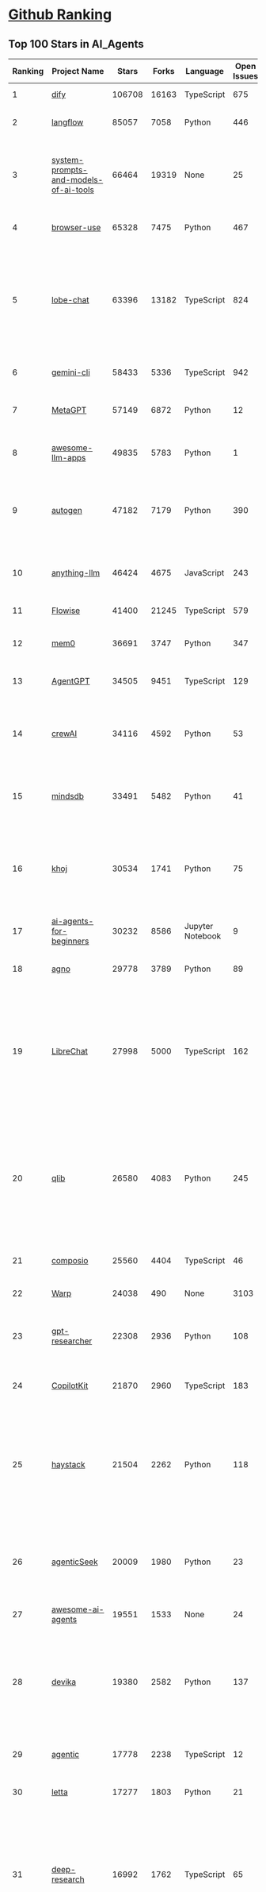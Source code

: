 [Github Ranking](../README.md)
==========

## Top 100 Stars in AI_Agents

| Ranking | Project Name | Stars | Forks | Language | Open Issues | Description | Last Commit |
| ------- | ------------ | ----- | ----- | -------- | ----------- | ----------- | ----------- |
| 1 | [dify](https://github.com/langgenius/dify) | 106708 | 16163 | TypeScript | 675 | Production-ready platform for agentic workflow development. | 2025-07-12T17:44:34Z |
| 2 | [langflow](https://github.com/langflow-ai/langflow) | 85057 | 7058 | Python | 446 | Langflow is a powerful tool for building and deploying AI-powered agents and workflows. | 2025-07-13T00:30:23Z |
| 3 | [system-prompts-and-models-of-ai-tools](https://github.com/x1xhlol/system-prompts-and-models-of-ai-tools) | 66464 | 19319 | None | 25 | FULL v0, Cursor, Manus, Same.dev, Lovable, Devin, Replit Agent, Windsurf Agent, VSCode Agent, Dia Browser, Trae AI & Cluely (And other Open Sourced) System Prompts, Tools & AI Models. | 2025-07-08T10:37:54Z |
| 4 | [browser-use](https://github.com/browser-use/browser-use) | 65328 | 7475 | Python | 467 | 🌐 Make websites accessible for AI agents. Automate tasks online with ease. | 2025-07-12T23:42:07Z |
| 5 | [lobe-chat](https://github.com/lobehub/lobe-chat) | 63396 | 13182 | TypeScript | 824 | 🤯 Lobe Chat - an open-source, modern design AI chat framework. Supports multiple AI providers (OpenAI / Claude 4 / Gemini / DeepSeek / Ollama / Qwen), Knowledge Base (file upload / RAG ), one click install MCP Marketplace and Artifacts / Thinking. One-click FREE deployment of your private AI Agent application. | 2025-07-13T03:58:52Z |
| 6 | [gemini-cli](https://github.com/google-gemini/gemini-cli) | 58433 | 5336 | TypeScript | 942 | An open-source AI agent that brings the power of Gemini directly into your terminal. | 2025-07-13T04:00:50Z |
| 7 | [MetaGPT](https://github.com/FoundationAgents/MetaGPT) | 57149 | 6872 | Python | 12 | 🌟 The Multi-Agent Framework: First AI Software Company, Towards Natural Language Programming | 2025-06-30T11:45:55Z |
| 8 | [awesome-llm-apps](https://github.com/Shubhamsaboo/awesome-llm-apps) | 49835 | 5783 | Python | 1 | Collection of awesome LLM apps with AI Agents and RAG using OpenAI, Anthropic, Gemini and opensource models. | 2025-07-12T20:43:33Z |
| 9 | [autogen](https://github.com/microsoft/autogen) | 47182 | 7179 | Python | 390 | A programming framework for agentic AI 🤖 PyPi: autogen-agentchat Discord: https://aka.ms/autogen-discord Office Hour: https://aka.ms/autogen-officehour | 2025-07-13T01:47:14Z |
| 10 | [anything-llm](https://github.com/Mintplex-Labs/anything-llm) | 46424 | 4675 | JavaScript | 243 | The all-in-one Desktop & Docker AI application with built-in RAG, AI agents, No-code agent builder, MCP compatibility,  and more. | 2025-07-12T01:28:18Z |
| 11 | [Flowise](https://github.com/FlowiseAI/Flowise) | 41400 | 21245 | TypeScript | 579 | Build AI Agents, Visually | 2025-07-11T18:26:51Z |
| 12 | [mem0](https://github.com/mem0ai/mem0) | 36691 | 3747 | Python | 347 | Memory for AI Agents; Announcing OpenMemory MCP - local and secure memory management. | 2025-07-12T21:40:29Z |
| 13 | [AgentGPT](https://github.com/reworkd/AgentGPT) | 34505 | 9451 | TypeScript | 129 | 🤖 Assemble, configure, and deploy autonomous AI Agents in your browser. | 2025-04-29T01:19:32Z |
| 14 | [crewAI](https://github.com/crewAIInc/crewAI) | 34116 | 4592 | Python | 53 | Framework for orchestrating role-playing, autonomous AI agents. By fostering collaborative intelligence, CrewAI empowers agents to work together seamlessly, tackling complex tasks. | 2025-07-13T00:34:25Z |
| 15 | [mindsdb](https://github.com/mindsdb/mindsdb) | 33491 | 5482 | Python | 41 | AI's query engine - Platform for building AI that can answer questions over large scale federated data. - The only MCP Server you'll ever need | 2025-07-12T17:54:41Z |
| 16 | [khoj](https://github.com/khoj-ai/khoj) | 30534 | 1741 | Python | 75 | Your AI second brain. Self-hostable. Get answers from the web or your docs. Build custom agents, schedule automations, do deep research. Turn any online or local LLM into your personal, autonomous AI (gpt, claude, gemini, llama, qwen, mistral). Get started - free. | 2025-07-11T21:34:23Z |
| 17 | [ai-agents-for-beginners](https://github.com/microsoft/ai-agents-for-beginners) | 30232 | 8586 | Jupyter Notebook | 9 | 11 Lessons to Get Started Building AI Agents | 2025-06-17T09:01:08Z |
| 18 | [agno](https://github.com/agno-agi/agno) | 29778 | 3789 | Python | 89 | Full-stack framework for building Multi-Agent Systems with memory, knowledge and reasoning. | 2025-07-12T18:53:07Z |
| 19 | [LibreChat](https://github.com/danny-avila/LibreChat) | 27998 | 5000 | TypeScript | 162 | Enhanced ChatGPT Clone: Features Agents, DeepSeek, Anthropic, AWS, OpenAI, Responses API, Azure, Groq, o1, GPT-4o, Mistral, OpenRouter, Vertex AI, Gemini, Artifacts, AI model switching, message search, Code Interpreter, langchain, DALL-E-3, OpenAPI Actions, Functions, Secure Multi-User Auth, Presets, open-source for self-hosting. Active project. | 2025-07-12T20:19:51Z |
| 20 | [qlib](https://github.com/microsoft/qlib) | 26580 | 4083 | Python | 245 | Qlib is an AI-oriented Quant investment platform that aims to use AI tech to empower Quant Research, from exploring ideas to implementing productions. Qlib supports diverse ML modeling paradigms, including supervised learning, market dynamics modeling, and RL, and is now equipped with https://github.com/microsoft/RD-Agent to automate R&D process. | 2025-07-11T09:30:55Z |
| 21 | [composio](https://github.com/ComposioHQ/composio) | 25560 | 4404 | TypeScript | 46 | Composio equips your AI agents & LLMs with 100+ high-quality integrations via function calling | 2025-07-13T02:03:29Z |
| 22 | [Warp](https://github.com/warpdotdev/Warp) | 24038 | 490 | None | 3103 | Warp is the agentic development environment, built for coding with multiple AI agents. | 2025-06-25T19:09:38Z |
| 23 | [gpt-researcher](https://github.com/assafelovic/gpt-researcher) | 22308 | 2936 | Python | 108 | LLM based autonomous agent that conducts deep local and web research on any topic and generates a long report with citations. | 2025-07-04T08:51:49Z |
| 24 | [CopilotKit](https://github.com/CopilotKit/CopilotKit) | 21870 | 2960 | TypeScript | 183 | React UI + elegant infrastructure for AI Copilots, AI chatbots, and in-app AI agents. The Agentic last-mile 🪁 | 2025-07-13T02:43:12Z |
| 25 | [haystack](https://github.com/deepset-ai/haystack) | 21504 | 2262 | Python | 118 | AI orchestration framework to build customizable, production-ready LLM applications. Connect components (models, vector DBs, file converters) to pipelines or agents that can interact with your data. With advanced retrieval methods, it's best suited for building RAG, question answering, semantic search or conversational agent chatbots. | 2025-07-11T09:39:43Z |
| 26 | [agenticSeek](https://github.com/Fosowl/agenticSeek) | 20009 | 1980 | Python | 23 | Fully Local Manus AI. No APIs, No $200 monthly bills. Enjoy an autonomous agent that thinks, browses the web, and code for the sole cost of electricity. 🔔 Official updates only via twitter @Martin993886460 (Beware of fake account) | 2025-07-05T22:35:29Z |
| 27 | [awesome-ai-agents](https://github.com/e2b-dev/awesome-ai-agents) | 19551 | 1533 | None | 24 | A list of AI autonomous agents | 2025-02-26T10:04:45Z |
| 28 | [devika](https://github.com/stitionai/devika) | 19380 | 2582 | Python | 137 | Devika is an Agentic AI Software Engineer that can understand high-level human instructions, break them down into steps, research relevant information, and write code to achieve the given objective. Devika aims to be a competitive open-source alternative to Devin by Cognition AI. [⚠️ DEVIKA DOES NOT HAVE AN OFFICIAL WEBSITE ⚠️] | 2024-09-19T16:11:25Z |
| 29 | [agentic](https://github.com/transitive-bullshit/agentic) | 17778 | 2238 | TypeScript | 12 | Agentic is RapidAPI for LLM Tools. Your API ⇒ Paid MCP. Instantly. | 2025-07-10T03:29:28Z |
| 30 | [letta](https://github.com/letta-ai/letta) | 17277 | 1803 | Python | 21 | Letta (formerly MemGPT) is the stateful agents framework with memory, reasoning, and context management. | 2025-07-10T23:03:43Z |
| 31 | [deep-research](https://github.com/dzhng/deep-research) | 16992 | 1762 | TypeScript | 65 | An AI-powered research assistant that performs iterative, deep research on any topic by combining search engines, web scraping, and large language models.  The goal of this repo is to provide the simplest implementation of a deep research agent - e.g. an agent that can refine its research direction overtime and deep dive into a topic. | 2025-06-07T13:00:43Z |
| 32 | [DB-GPT](https://github.com/eosphoros-ai/DB-GPT) | 16942 | 2346 | Python | 422 | AI Native Data App Development framework with AWEL(Agentic Workflow Expression Language) and Agents | 2025-07-11T14:26:32Z |
| 33 | [SWE-agent](https://github.com/SWE-agent/SWE-agent) | 16639 | 1713 | Python | 36 | SWE-agent takes a GitHub issue and tries to automatically fix it, using your LM of choice. It can also be employed for offensive cybersecurity or competitive coding challenges. [NeurIPS 2024]  | 2025-07-11T21:56:26Z |
| 34 | [suna](https://github.com/kortix-ai/suna) | 16623 | 2621 | TypeScript | 175 | Suna - Open Source Generalist AI Agent | 2025-07-12T16:17:36Z |
| 35 | [SuperAGI](https://github.com/TransformerOptimus/SuperAGI) | 16519 | 2032 | Python | 147 | <⚡️> SuperAGI - A dev-first open source autonomous AI agent framework. Enabling developers to build, manage & run useful autonomous agents quickly and reliably. | 2025-01-22T22:14:07Z |
| 36 | [eliza](https://github.com/elizaOS/eliza) | 16381 | 5273 | TypeScript | 40 | Autonomous agents for everyone | 2025-07-13T00:28:28Z |
| 37 | [RagaAI-Catalyst](https://github.com/raga-ai-hub/RagaAI-Catalyst) | 16176 | 3751 | Python | 8 | Python SDK for Agent AI Observability, Monitoring and Evaluation Framework. Includes features like agent, llm and tools tracing, debugging multi-agentic system, self-hosted dashboard and advanced analytics with timeline and execution graph view  | 2025-06-23T05:59:18Z |
| 38 | [goose](https://github.com/block/goose) | 16055 | 1364 | Rust | 268 | an open source, extensible AI agent that goes beyond code suggestions - install, execute, edit, and test with any LLM | 2025-07-12T16:01:50Z |
| 39 | [DocsGPT](https://github.com/arc53/DocsGPT) | 15890 | 1686 | TypeScript | 27 | DocsGPT is an open-source genAI tool that helps users get reliable answers from knowledge source, while avoiding hallucinations. It enables private and reliable information retrieval, with tooling and agentic system capability built in. | 2025-07-12T13:54:18Z |
| 40 | [activepieces](https://github.com/activepieces/activepieces) | 15783 | 2199 | TypeScript | 353 | AI Agents & MCPs & AI Workflow Automation • (280+ MCP servers for AI agents) • AI Automation / AI Agent with MCPs • AI Workflows & AI Agents • MCPs for AI Agents | 2025-07-12T11:38:43Z |
| 41 | [ai](https://github.com/vercel/ai) | 15680 | 2537 | TypeScript | 437 | The AI Toolkit for TypeScript. From the creators of Next.js, the AI SDK is a free open-source library for building AI-powered applications and agents  | 2025-07-13T02:04:18Z |
| 42 | [ai-pdf-chatbot-langchain](https://github.com/mayooear/ai-pdf-chatbot-langchain) | 15671 | 3104 | TypeScript | 2 | AI PDF chatbot agent built with LangChain & LangGraph  | 2025-02-20T18:19:58Z |
| 43 | [screenpipe](https://github.com/mediar-ai/screenpipe) | 15270 | 1149 | TypeScript | 171 | AI app store powered by 24/7 desktop history.  open source \| 100% local \| dev friendly \| 24/7 screen, mic recording | 2025-06-06T02:55:26Z |
| 44 | [UI-TARS-desktop](https://github.com/bytedance/UI-TARS-desktop) | 15149 | 1349 | TypeScript | 190 | The Open-sourced Multimodal AI Agent Stack connecting Cutting-edge AI Models and Agent Infra. | 2025-07-12T18:30:53Z |
| 45 | [mastra](https://github.com/mastra-ai/mastra) | 14956 | 919 | TypeScript | 188 | The TypeScript AI agent framework. ⚡ Assistants, RAG, observability. Supports any LLM: GPT-4, Claude, Gemini, Llama. | 2025-07-13T00:58:14Z |
| 46 | [GenAI_Agents](https://github.com/NirDiamant/GenAI_Agents) | 14401 | 2018 | Jupyter Notebook | 1 | This repository provides tutorials and implementations for various Generative AI Agent techniques, from basic to advanced. It serves as a comprehensive guide for building intelligent, interactive AI systems. | 2025-06-17T07:38:18Z |
| 47 | [dagger](https://github.com/dagger/dagger) | 14192 | 748 | Go | 727 | An open-source runtime for composable workflows. Great for AI agents and CI/CD. | 2025-07-13T01:38:07Z |
| 48 | [web-ui](https://github.com/browser-use/web-ui) | 14098 | 2414 | Python | 231 | 🖥️ Run AI Agent in your browser. | 2025-06-01T14:56:06Z |
| 49 | [plandex](https://github.com/plandex-ai/plandex) | 14063 | 988 | Go | 23 | Open source AI coding agent. Designed for large projects and real world tasks. | 2025-07-07T21:37:34Z |
| 50 | [botpress](https://github.com/botpress/botpress) | 13922 | 2069 | TypeScript | 13 | The open-source hub to build & deploy GPT/LLM Agents ⚡️ | 2025-07-12T22:06:08Z |
| 51 | [ai-engineering-hub](https://github.com/patchy631/ai-engineering-hub) | 13895 | 2325 | Jupyter Notebook | 22 | In-depth tutorials on LLMs, RAGs and real-world AI agent applications. | 2025-07-12T12:06:29Z |
| 52 | [stagehand](https://github.com/browserbase/stagehand) | 13462 | 805 | TypeScript | 46 | The AI Browser Automation Framework | 2025-07-12T21:28:52Z |
| 53 | [camel](https://github.com/camel-ai/camel) | 13324 | 1437 | Python | 367 | 🐫 CAMEL: The first and the best multi-agent framework. Finding the Scaling Law of Agents. https://www.camel-ai.org | 2025-07-13T03:16:58Z |
| 54 | [graphiti](https://github.com/getzep/graphiti) | 12721 | 1084 | Python | 55 | Build Real-Time Knowledge Graphs for AI Agents | 2025-07-11T14:54:51Z |
| 55 | [openai-agents-python](https://github.com/openai/openai-agents-python) | 12534 | 1933 | Python | 171 | A lightweight, powerful framework for multi-agent workflows | 2025-07-12T17:16:28Z |
| 56 | [LangBot](https://github.com/langbot-app/LangBot) | 12469 | 978 | Python | 95 | 🤩 Easy-to-use global IM bot platform designed for the LLM era / 简单易用的大模型即时通信机器人开发平台 ⚡️ Bots for QQ / QQ频道 / Discord / WeChat（企业微信、个人微信）/ Telegram / 飞书 / 钉钉 / Slack 🧩 Integrated with ChatGPT、DeepSeek、Dify、n8n、Claude、Google Gemini、xAI、PPIO、Ollama、阿里云百炼、SiliconFlow、Qwen、Moonshot(Kimi K2)、SillyTraven、MCP、WeClone etc. LLM & Agent | 2025-07-13T02:26:52Z |
| 57 | [opencode](https://github.com/sst/opencode) | 11801 | 667 | Go | 341 | AI coding agent, built for the terminal. | 2025-07-12T16:41:21Z |
| 58 | [agent-zero](https://github.com/frdel/agent-zero) | 10876 | 2111 | Python | 77 | Agent Zero AI framework | 2025-07-12T11:12:43Z |
| 59 | [adk-python](https://github.com/google/adk-python) | 10857 | 1442 | Python | 426 | An open-source, code-first Python toolkit for building, evaluating, and deploying sophisticated AI agents with flexibility and control. | 2025-07-13T02:26:24Z |
| 60 | [pydantic-ai](https://github.com/pydantic/pydantic-ai) | 10744 | 1019 | Python | 285 | Agent Framework / shim to use Pydantic with LLMs | 2025-07-11T07:34:07Z |
| 61 | [bisheng](https://github.com/dataelement/bisheng) | 9088 | 1487 | TypeScript | 122 | BISHENG is an open LLM devops platform for next generation Enterprise AI applications. Powerful and comprehensive features include: GenAI workflow, RAG, Agent, Unified model management, Evaluation, SFT, Dataset Management, Enterprise-level System Management, Observability and more. | 2025-07-12T04:33:17Z |
| 62 | [Figma-Context-MCP](https://github.com/GLips/Figma-Context-MCP) | 9047 | 734 | TypeScript | 23 | MCP server to provide Figma layout information to AI coding agents like Cursor | 2025-06-18T16:39:05Z |
| 63 | [E2B](https://github.com/e2b-dev/E2B) | 8978 | 611 | MDX | 15 | Secure open source cloud runtime for AI apps & AI agents | 2025-07-11T00:55:02Z |
| 64 | [cua](https://github.com/trycua/cua) | 8964 | 403 | Python | 53 | c/ua is the Docker Container for Computer-Use AI Agents. | 2025-07-11T17:27:42Z |
| 65 | [metaflow](https://github.com/Netflix/metaflow) | 8960 | 852 | Python | 257 | Build, Manage and Deploy AI/ML Systems | 2025-07-12T14:31:28Z |
| 66 | [WrenAI](https://github.com/Canner/WrenAI) | 8588 | 858 | TypeScript | 190 | ⚡️Wren AI is your GenBI Agent, that you can query any database with natural language, get accurate SQL(Text-to-SQL), charts(Text-to-Charts) & AI-generated insights in seconds.  | 2025-07-11T07:53:35Z |
| 67 | [12-factor-agents](https://github.com/humanlayer/12-factor-agents) | 8499 | 536 | TypeScript | 9 | What are the principles we can use to build LLM-powered software that is actually good enough to put in the hands of production customers? | 2025-07-11T15:08:13Z |
| 68 | [pr-agent](https://github.com/qodo-ai/pr-agent) | 8363 | 978 | Python | 60 | 🚀 PR-Agent (Qodo Merge open-source): An AI-Powered 🤖 Tool for Automated Pull Request Analysis, Feedback, Suggestions and More! 💻🔍 | 2025-07-12T17:59:53Z |
| 69 | [BlackFriday-GPTs-Prompts](https://github.com/friuns2/BlackFriday-GPTs-Prompts) | 8244 | 1217 | None | 98 | List of free GPTs that doesn't require plus subscription  | 2024-11-08T11:03:14Z |
| 70 | [nanobrowser](https://github.com/nanobrowser/nanobrowser) | 7827 | 783 | TypeScript | 26 | Open-Source Chrome extension for AI-powered web automation. Run multi-agent workflows using your own LLM API key. Alternative to OpenAI Operator. | 2025-07-08T02:59:22Z |
| 71 | [CL4R1T4S](https://github.com/elder-plinius/CL4R1T4S) | 7739 | 1671 | None | 14 | AI SYSTEMS TRANSPARENCY FOR ALL! - LEAKED SYSTEM PROMPTS FOR CHATGPT, GEMINI, GROK, CLAUDE, PERPLEXITY, CURSOR, WINDSURF, DEVIN, REPLIT, AND MORE! | 2025-07-11T15:48:16Z |
| 72 | [opencode](https://github.com/opencode-ai/opencode) | 7615 | 586 | Go | 99 | A powerful AI coding agent. Built for the terminal. | 2025-07-01T09:52:20Z |
| 73 | [Upsonic](https://github.com/Upsonic/Upsonic) | 7574 | 714 | Python | 47 | The most reliable AI agent framework that supports MCP. | 2025-07-02T11:37:05Z |
| 74 | [aichat](https://github.com/sigoden/aichat) | 7338 | 480 | Rust | 1 | All-in-one LLM CLI tool featuring Shell Assistant, Chat-REPL, RAG, AI Tools & Agents, with access to OpenAI, Claude, Gemini, Ollama, Groq, and more. | 2025-07-11T22:49:50Z |
| 75 | [lab](https://github.com/google-deepmind/lab) | 7250 | 1388 | C | 61 | A customisable 3D platform for agent-based AI research | 2023-01-04T15:38:37Z |
| 76 | [lamda](https://github.com/firerpa/lamda) | 7119 | 971 | Python | 27 |  The most powerful Android RPA agent framework, next generation of mobile automation robots. | 2025-07-06T13:43:41Z |
| 77 | [R2R](https://github.com/SciPhi-AI/R2R) | 7053 | 575 | Python | 82 | SoTA production-ready AI retrieval system. Agentic Retrieval-Augmented Generation (RAG) with a RESTful API. | 2025-07-01T20:04:21Z |
| 78 | [SerpentAI](https://github.com/SerpentAI/SerpentAI) | 6909 | 802 | Python | 0 | Game Agent Framework. Helping you create AIs / Bots that learn to play any game you own! | 2022-11-07T01:59:31Z |
| 79 | [agents](https://github.com/livekit/agents) | 6731 | 1062 | Python | 263 | A powerful framework for building realtime voice AI agents 🤖🎙️📹  | 2025-07-11T10:08:36Z |
| 80 | [RD-Agent](https://github.com/microsoft/RD-Agent) | 6521 | 629 | Python | 48 | Research and development (R&D) is crucial for the enhancement of industrial productivity, especially in the AI era, where the core aspects of R&D are mainly focused on data and models. We are committed to automating these high-value generic R&D processes through R&D-Agent, which lets AI drive data-driven AI. 🔗https://aka.ms/RD-Agent-Tech-Report | 2025-07-12T10:27:17Z |
| 81 | [street-fighter-ai](https://github.com/linyiLYi/street-fighter-ai) | 6489 | 1394 | Python | 56 | This is an AI agent for Street Fighter II Champion Edition. | 2024-05-14T22:46:22Z |
| 82 | [ten-framework](https://github.com/TEN-framework/ten-framework) | 6441 | 758 | C | 135 |  Open-source framework for conversational voice AI agents. | 2025-07-13T03:30:52Z |
| 83 | [MindSearch](https://github.com/InternLM/MindSearch) | 6438 | 660 | JavaScript | 41 | 🔍 An LLM-based Multi-agent Framework of Web Search Engine (like Perplexity.ai Pro and SearchGPT) | 2025-07-04T10:06:45Z |
| 84 | [intentkit](https://github.com/crestalnetwork/intentkit) | 6422 | 685 | Python | 49 | An open and fair framework for everyone to build AI agents equipped with powerful skills. Launch your agent, improve the world, your wallet, or both! | 2025-07-12T12:41:54Z |
| 85 | [cognee](https://github.com/topoteretes/cognee) | 6326 | 493 | Python | 12 | Memory for AI Agents in 5 lines of code | 2025-07-12T22:26:57Z |
| 86 | [phoenix](https://github.com/Arize-ai/phoenix) | 6287 | 488 | Jupyter Notebook | 418 | AI Observability & Evaluation | 2025-07-13T00:33:04Z |
| 87 | [agent-squad](https://github.com/awslabs/agent-squad) | 6243 | 538 | Python | 42 | Flexible and powerful framework for managing multiple AI agents and handling complex conversations | 2025-06-25T07:07:00Z |
| 88 | [mcp-agent](https://github.com/lastmile-ai/mcp-agent) | 6233 | 601 | Python | 59 | Build effective agents using Model Context Protocol and simple workflow patterns | 2025-07-11T23:22:54Z |
| 89 | [magentic-ui](https://github.com/microsoft/magentic-ui) | 6186 | 631 | Python | 50 | A research prototype of a human-centered web agent | 2025-07-10T18:48:56Z |
| 90 | [SuperPrompt](https://github.com/NeoVertex1/SuperPrompt) | 6171 | 580 | None | 9 | SuperPrompt is an attempt to engineer prompts that might help us understand AI agents. | 2024-12-01T04:13:50Z |
| 91 | [LaVague](https://github.com/lavague-ai/LaVague) | 6090 | 558 | Python | 92 | Large Action Model framework to develop AI Web Agents | 2025-01-21T13:41:48Z |
| 92 | [superagent](https://github.com/superagent-ai/superagent) | 5999 | 909 | TypeScript | 56 | 🥷 Run AI-agents with an API | 2025-07-10T04:32:19Z |
| 93 | [DevOpsGPT](https://github.com/kuafuai/DevOpsGPT) | 5936 | 726 | HTML | 16 | Multi agent system for AI-driven software development. Combine LLM with DevOps tools to convert natural language requirements into working software. Supports any development language and extends the existing code. | 2024-08-14T09:11:08Z |
| 94 | [SurfSense](https://github.com/MODSetter/SurfSense) | 5914 | 434 | TypeScript | 34 | Open Source Alternative to NotebookLM / Perplexity / Glean, connected to external sources such as search engines (Tavily, Linkup), Slack, Linear, Notion, YouTube, GitHub, Discord and more. | 2025-07-11T08:20:50Z |
| 95 | [open-deep-research](https://github.com/nickscamara/open-deep-research) | 5841 | 726 | TypeScript | 37 | An open source deep research clone. AI Agent that reasons large amounts of web data extracted with Firecrawl | 2025-05-07T15:38:28Z |
| 96 | [marvin](https://github.com/PrefectHQ/marvin) | 5809 | 375 | Python | 58 | an ambient intelligence library | 2025-07-07T15:37:57Z |
| 97 | [julep](https://github.com/julep-ai/julep) | 5614 | 933 | Python | 53 | Deploy serverless AI workflows at scale. Firebase for AI agents | 2025-07-11T12:38:23Z |
| 98 | [pyspur](https://github.com/PySpur-Dev/pyspur) | 5286 | 380 | TypeScript | 26 | A visual playground for agentic workflows: Iterate over your agents 10x faster | 2025-07-06T18:30:29Z |
| 99 | [Archon](https://github.com/coleam00/Archon) | 5154 | 1017 | Python | 23 | Archon is an AI agent that is able to create other AI agents using an advanced agentic coding workflow and framework knowledge base to unlock a new frontier of automated agents. | 2025-07-07T02:41:58Z |
| 100 | [PraisonAI](https://github.com/MervinPraison/PraisonAI) | 5117 | 704 | Python | 32 | PraisonAI is a production-ready Multi AI Agents framework, designed to create AI Agents to automate and solve problems ranging from simple tasks to complex challenges. It provides a low-code solution to streamline the building and management of multi-agent LLM systems, emphasising simplicity, customisation, and effective human-agent collaboration. | 2025-07-13T00:24:13Z |

